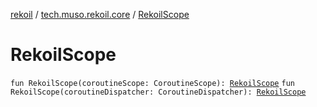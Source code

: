 [rekoil](../index.md) / [tech.muso.rekoil.core](index.md) / [RekoilScope](./-rekoil-scope.md)

# RekoilScope

`fun RekoilScope(coroutineScope: CoroutineScope): `[`RekoilScope`](-rekoil-scope/index.md)
`fun RekoilScope(coroutineDispatcher: CoroutineDispatcher): `[`RekoilScope`](-rekoil-scope/index.md)